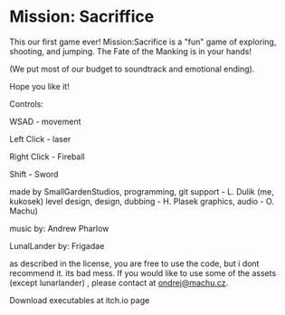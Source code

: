 # Mission: Sacriffice
This our first game ever! Mission:Sacrifice is a "fun" game of exploring, shooting, and jumping. The Fate of the Manking is in your hands!

(We put most of our budget to soundtrack and emotional ending).

Hope you like it!



Controls: 

WSAD - movement

Left Click - laser

Right Click - Fireball

Shift - Sword

made by SmallGardenStudios,
programming, git support - L. Dulik (me, kukosek)
level design, design, dubbing - H. Plasek
graphics, audio - O. Machu)

music by:  Andrew Pharlow

LunalLander by: Frigadae

as described in the license, you are free to use the code, but i dont recommend it. its bad mess. If you would like to use some of the assets (except lunarlander) , please contact at ondrej@machu.cz.

Download executables at itch.io page
